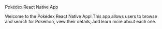 Pokédex React Native App

Welcome to the Pokédex React Native App! This app allows users to browse and search for Pokémon, view their details, and learn more about each one.
